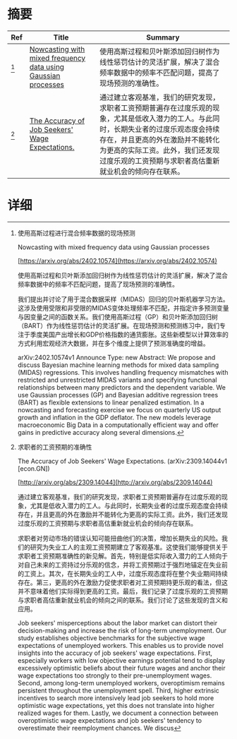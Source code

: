 # 摘要

| Ref | Title | Summary |
| --- | --- | --- |
| [^1] | [Nowcasting with mixed frequency data using Gaussian processes](https://arxiv.org/abs/2402.10574) | 使用高斯过程和贝叶斯添加回归树作为线性惩罚估计的灵活扩展，解决了混合频率数据中的频率不匹配问题，提高了现场预测的准确性。 |
| [^2] | [The Accuracy of Job Seekers' Wage Expectations.](http://arxiv.org/abs/2309.14044) | 通过建立客观基准，我们的研究发现，求职者工资预期普遍存在过度乐观的现象，尤其是低收入潜力的工人。与此同时，长期失业者的过度乐观态度会持续存在，并且更高的外在激励并不能转化为更高的实际工资。此外，我们还发现过度乐观的工资预期与求职者高估重新就业机会的倾向存在联系。 |

# 详细

[^1]: 使用高斯过程进行混合频率数据的现场预测

    Nowcasting with mixed frequency data using Gaussian processes

    [https://arxiv.org/abs/2402.10574](https://arxiv.org/abs/2402.10574)

    使用高斯过程和贝叶斯添加回归树作为线性惩罚估计的灵活扩展，解决了混合频率数据中的频率不匹配问题，提高了现场预测的准确性。

    

    我们提出并讨论了用于混合数据采样（MIDAS）回归的贝叶斯机器学习方法。这涉及使用受限和非受限的MIDAS变体处理频率不匹配，并指定许多预测变量与因变量之间的函数关系。我们使用高斯过程（GP）和贝叶斯添加回归树（BART）作为线性惩罚估计的灵活扩展。在现场预测和预测练习中，我们专注于季度美国产出增长和GDP价格指数的通货膨胀。这些新模型以计算效率的方式利用宏观经济大数据，并在多个维度上提供了预测准确度的增益。

    arXiv:2402.10574v1 Announce Type: new  Abstract: We propose and discuss Bayesian machine learning methods for mixed data sampling (MIDAS) regressions. This involves handling frequency mismatches with restricted and unrestricted MIDAS variants and specifying functional relationships between many predictors and the dependent variable. We use Gaussian processes (GP) and Bayesian additive regression trees (BART) as flexible extensions to linear penalized estimation. In a nowcasting and forecasting exercise we focus on quarterly US output growth and inflation in the GDP deflator. The new models leverage macroeconomic Big Data in a computationally efficient way and offer gains in predictive accuracy along several dimensions.
    
[^2]: 求职者的工资预期的准确性

    The Accuracy of Job Seekers' Wage Expectations. (arXiv:2309.14044v1 [econ.GN])

    [http://arxiv.org/abs/2309.14044](http://arxiv.org/abs/2309.14044)

    通过建立客观基准，我们的研究发现，求职者工资预期普遍存在过度乐观的现象，尤其是低收入潜力的工人。与此同时，长期失业者的过度乐观态度会持续存在，并且更高的外在激励并不能转化为更高的实际工资。此外，我们还发现过度乐观的工资预期与求职者高估重新就业机会的倾向存在联系。

    

    求职者对劳动市场的错误认知可能扭曲他们的决策，增加长期失业的风险。我们的研究为失业工人的主观工资预期建立了客观基准。这使我们能够提供关于求职者工资预期准确性的新见解。首先，特别是低实际收入潜力的工人倾向于对自己未来的工资持过分乐观的信念，并将工资预期过于强烈地锚定在失业前的工资上。其次，在长期失业的工人中，过度乐观态度将在整个失业期间持续存在。第三，更高的外在激励力促使求职者对工资预期持更乐观的看法，但这并不意味着他们实际得到更高的工资。最后，我们记录了过度乐观的工资预期与求职者高估重新就业机会的倾向之间的联系。我们讨论了这些发现的含义和应用。

    Job seekers' misperceptions about the labor market can distort their decision-making and increase the risk of long-term unemployment. Our study establishes objective benchmarks for the subjective wage expectations of unemployed workers. This enables us to provide novel insights into the accuracy of job seekers' wage expectations. First, especially workers with low objective earnings potential tend to display excessively optimistic beliefs about their future wages and anchor their wage expectations too strongly to their pre-unemployment wages. Second, among long-term unemployed workers, overoptimism remains persistent throughout the unemployment spell. Third, higher extrinsic incentives to search more intensively lead job seekers to hold more optimistic wage expectations, yet this does not translate into higher realized wages for them. Lastly, we document a connection between overoptimistic wage expectations and job seekers' tendency to overestimate their reemployment chances. We discus
    

